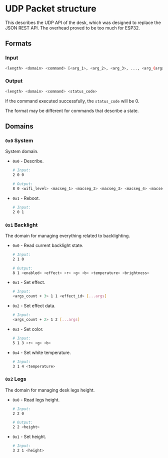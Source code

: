 # UDP Packet structure

This describes the UDP API of the desk, which was designed to replace the JSON REST API. The overhead proved to be too much for ESP32.

## Formats

### Input
```sh
<length> <domain> <command> [<arg_1>, <arg_2>, <arg_3>, ..., <arg_(args_length)>]
```

### Output

```sh
<length> <domain> <command> <status_code>
```

If the command executed successfully, the `status_code` will be 0.


The format may be different for commands that describe a state.

## Domains

### `0x0` System

System domain.

* `0x0` - Describe.
  ```sh
  # Input:
  2 0 0

  # Output:
  8 0 <wifi_level> <macseg_1> <macseg_2> <macseg_3> <macseg_4> <macseg_5> <macseg_6>
  ```
* `0x1` - Reboot.
  ```sh
  # Input:
  2 0 1
  ```

### `0x1` Backlight

The domain for managing everything related to backlighting.

* `0x0` - Read current backlight state.
  ```sh
  # Input:
  2 1 0

  # Output:
  8 1 <enabled> <effect> <r> <g> <b> <temperature> <brightness>
  ```
* `0x1` - Set effect.
  ```sh
  # Input:
  <args_count + 3> 1 1 <effect_id> [...args]
  ```
* `0x2` - Set effect data.
  ```sh
  # Input:
  <args_count + 2> 1 2 [...args]
  ```
* `0x3` - Set color.
  ```sh
  # Input:
  5 1 3 <r> <g> <b>
  ```
* `0x4` - Set white temperature.
  ```sh
  # Input:
  3 1 4 <temperature>
  ```

### `0x2` Legs

The domain for managing desk legs height.
* `0x0` - Read legs height.
  ```sh
  # Input:
  2 2 0

  # Output:
  2 2 <height>
  ```
* `0x1` - Set height.
  ```sh
  # Input:
  3 2 1 <height>
  ```
